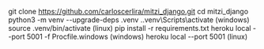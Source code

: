 git clone https://github.com/carloscerlira/mitzi_django.git
cd mitzi_django
python3 -m venv --upgrade-deps .venv
.\.venv\Scripts\activate (windows)
source .venv/bin/activate (linux)
pip install -r requirements.txt
heroku local --port 5001 -f Procfile.windows (windows)
heroku local --port 5001 (linux)


